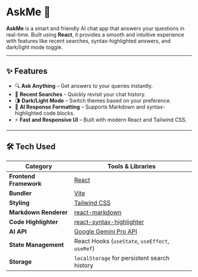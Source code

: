# AskMe 🤖

**AskMe** is a smart and friendly AI chat app that answers your questions in real-time. Built using **React**, it provides a smooth and intuitive experience with features like recent searches, syntax-highlighted answers, and dark/light mode toggle.

---

## ✨ Features

- 🔍 **Ask Anything** – Get answers to your queries instantly.  
- 💬 **Recent Searches** – Quickly revisit your chat history.  
- 🌗 **Dark/Light Mode** – Switch themes based on your preference.  
- 🧠 **AI Response Formatting** – Supports Markdown and syntax-highlighted code blocks.  
- ⚡ **Fast and Responsive UI** – Built with modern React and Tailwind CSS.

---

## 🛠 Tech Used

| Category              | Tools & Libraries                                                                 |
|-----------------------|------------------------------------------------------------------------------------|
| **Frontend Framework**| [React](https://reactjs.org/)                                                     |
| **Bundler**           | [Vite](https://vitejs.dev/)                                                       |
| **Styling**           | [Tailwind CSS](https://tailwindcss.com/)                                          |
| **Markdown Renderer** | [react-markdown](https://github.com/remarkjs/react-markdown)                     |
| **Code Highlighter**  | [react-syntax-highlighter](https://github.com/react-syntax-highlighter/react-syntax-highlighter) |
| **AI API**            | [Google Gemini Pro API](https://ai.google.dev/)                                   |
| **State Management**  | React Hooks (`useState`, `useEffect`, `useRef`)                                   |
| **Storage**           | `localStorage` for persistent search history                                      |


